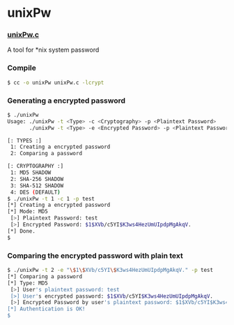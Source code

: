 # unixPw

### [unixPw.c](https://github.com/indra-kr/Tools/blob/master/unixPw/unixPw.c)

A tool for \*nix system password

### Compile
```sh
$ cc -o unixPw unixPw.c -lcrypt
```

### Generating a encrypted password
```sh
$ ./unixPw
Usage: ./unixPw -t <Type> -c <Cryptography> -p <Plaintext Password>
       ./unixPw -t <Type> -e <Encrypted Password> -p <Plaintext Password>

[: TYPES :]
 1: Creating a encrypted password
 2: Comparing a password

[: CRYPTOGRAPHY :]
 1: MD5 SHADOW
 2: SHA-256 SHADOW
 3: SHA-512 SHADOW
 4: DES (DEFAULT)
$ ./unixPw -t 1 -c 1 -p test
[*] Creating a encrypted password
[*] Mode: MD5
 [>] Plaintext Password: test
 [>] Encrypted Password: $1$XVb/c5YI$K3ws4HezUmUIpdpMgAkqV.
[*] Done.
$
```

### Comparing the encrypted password with plain text
```sh
$ ./unixPw -t 2 -e "\$1\$XVb/c5YI\$K3ws4HezUmUIpdpMgAkqV." -p test
[*] Comparing a password
[*] Type: MD5
 [>] User's plaintext password: test
 [>] User's encrypted password: $1$XVb/c5YI$K3ws4HezUmUIpdpMgAkqV.
 [>] Encrypted Password by user's plaintext password: $1$XVb/c5YI$K3ws4HezUmUIpdpMgAkqV.
[*] Authentication is OK!
$
```
